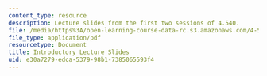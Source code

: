 ```yaml
---
content_type: resource
description: Lecture slides from the first two sessions of 4.540.
file: /media/https%3A/open-learning-course-data-rc.s3.amazonaws.com/4-540-introduction-to-shape-grammars-i-fall-2018/e30a7279edca537998b17385065593f4_MIT4_540F18_lectureslides.pdf
file_type: application/pdf
resourcetype: Document
title: Introductory Lecture Slides
uid: e30a7279-edca-5379-98b1-7385065593f4
---
```

